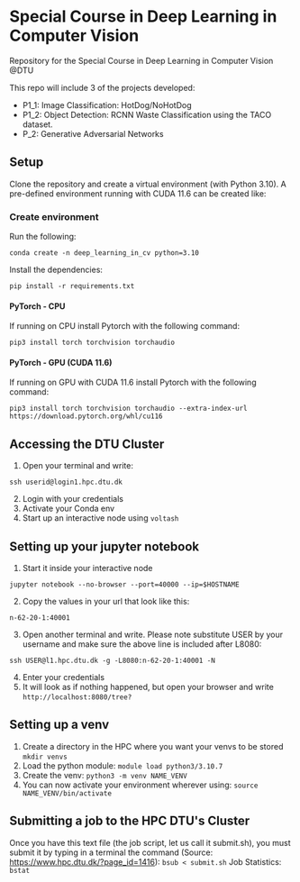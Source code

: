 Special Course in Deep Learning in Computer Vision
==================================================

Repository for the Special Course in Deep Learning in Computer Vision @DTU

This repo will include 3 of the projects developed:
- P1_1: Image Classification: HotDog/NoHotDog
- P1_2: Object Detection: RCNN Waste Classification using the TACO dataset.
- P_2: Generative Adversarial Networks

## Setup

Clone the repository and create a virtual environment (with Python 3.10). A pre-defined environment running with CUDA 11.6 can be created like:

### Create environment
Run the following:

```
conda create -n deep_learning_in_cv python=3.10
```

Install the dependencies:
```
pip install -r requirements.txt
```

#### PyTorch - CPU
If running on CPU install Pytorch with the following command:

```
pip3 install torch torchvision torchaudio
```

#### PyTorch - GPU (CUDA 11.6)
If running on GPU with CUDA 11.6 install Pytorch with the following command:
```
pip3 install torch torchvision torchaudio --extra-index-url https://download.pytorch.org/whl/cu116
```

## Accessing the DTU Cluster
1. Open your terminal and write:
```
ssh userid@login1.hpc.dtu.dk
```
2. Login with your credentials
3. Activate your Conda env
4. Start up an interactive node using ```voltash```

## Setting up your jupyter notebook
1. Start it inside your interactive node
```
jupyter notebook --no-browser --port=40000 --ip=$HOSTNAME
```
2. Copy the values in your url that look like this:
```
n-62-20-1:40001
```
3. Open another terminal and write. Please note substitute USER by your username and make sure the above line is included after L8080:
```
ssh USER@l1.hpc.dtu.dk -g -L8080:n-62-20-1:40001 -N
```
4. Enter your credentials
5. It will look as if nothing happened, but open your browser and write ```http://localhost:8080/tree?```

## Setting up a venv
1. Create a directory in the HPC where you want your venvs to be stored
```mkdir venvs```
2. Load the python module:
```module load python3/3.10.7```
3. Create the venv:
```python3 -m venv NAME_VENV```
4. You can now activate your environment wherever using:
```source NAME_VENV/bin/activate```

## Submitting a job to the HPC DTU's Cluster
Once you have this text file (the job script, let us call it submit.sh), you must submit it by typing in a terminal the command (Source: https://www.hpc.dtu.dk/?page_id=1416):
```bsub < submit.sh```
Job Statistics:
```bstat```
